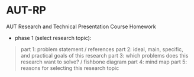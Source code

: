 # AUT-RP
AUT Research and Technical Presentation Course Homework<br/>
- phase 1 (select research topic):
> part 1: problem statement / references
> part 2: ideal, main, specific, and practical goals of this research
> part 3: which problems does this research want to solve? / fishbone diagram
> part 4: mind map
> part 5: reasons for selecting this research topic
